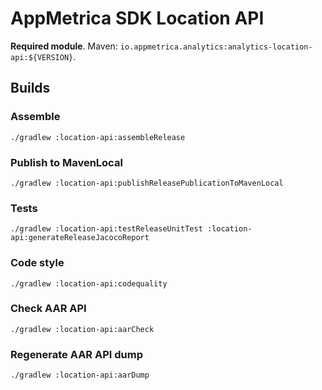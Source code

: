 # AppMetrica SDK Location API

**Required module**.
Maven: `io.appmetrica.analytics:analytics-location-api:${VERSION}`.

## Builds

### Assemble

`./gradlew :location-api:assembleRelease`

### Publish to MavenLocal

`./gradlew :location-api:publishReleasePublicationToMavenLocal`

### Tests

`./gradlew :location-api:testReleaseUnitTest :location-api:generateReleaseJacocoReport`

### Code style

`./gradlew :location-api:codequality`

### Check AAR API

`./gradlew :location-api:aarCheck`

### Regenerate AAR API dump

`./gradlew :location-api:aarDump`

